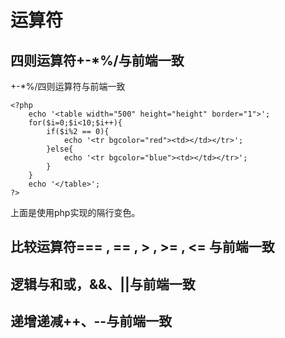 # 运算符
## 四则运算符+-*%/与前端一致
+-*%/四则运算符与前端一致

    <?php
        echo '<table width="500" height="height" border="1">';
        for($i=0;$i<10;$i++){
            if($i%2 == 0){
                echo '<tr bgcolor="red"><td></td></tr>';
            }else{
                echo '<tr bgcolor="blue"><td></td></tr>';
            }
        }
        echo '</table>';
    ?>

上面是使用php实现的隔行变色。

## 比较运算符=== , == , > , >= , <= 与前端一致

## 逻辑与和或，&&、||与前端一致

## 递增递减++、--与前端一致



